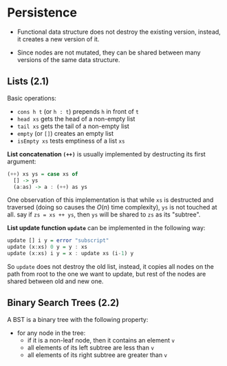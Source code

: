 # Persistence

* Functional data structure does not destroy the existing version,
  instead, it creates a new version of it.

* Since nodes are not mutated, they can be shared between many versions of the same
  data structure.

## Lists (2.1)

Basic operations:

* `cons h t` (or `h : t`) prepends `h` in front of `t`
* `head xs` gets the head of a non-empty list
* `tail xs` gets the tail of a non-empty list
* `empty` (or `[]`) creates an empty list
* `isEmpty xs` tests emptiness of a list `xs`

**List concatenation `(++)`** is usually implemented by destructing its first argument:

```haskell
(++) xs ys = case xs of
  [] -> ys
  (a:as) -> a : (++) as ys
```

One observation of this implementation is that while `xs` is destructed
and traversed (doing so causes the $O(n)$ time complexity),
`ys` is not touched at all. say if `zs = xs ++ ys`,
then `ys` will be shared to `zs` as its "subtree".

**List update function `update`** can be implemented in the following way:

```haskell
update [] i y = error "subscript"
update (x:xs) 0 y = y : xs
update (x:xs) i y = x : update xs (i-1) y
```

So `update` does not destroy the old list, instead, it copies all nodes
on the path from root to the one we want to update, but rest of
the nodes are shared between old and new one.

## Binary Search Trees (2.2)

A BST is a binary tree with the following property:

- for any node in the tree:
    - if it is a non-leaf node, then it contains an element `v`
    - all elements of its left subtree are less than `v`
    - all elements of its right subtree are greater than `v`
